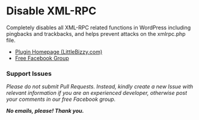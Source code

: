 # Disable XML-RPC

Completely disables all XML-RPC related functions in WordPress including pingbacks and trackbacks, and helps prevent attacks on the xmlrpc.php file.

* [Plugin Homepage (LittleBizzy.com)](https://www.littlebizzy.com/plugins/disable-xml-rpc)
* [Free Facebook Group](https://www.facebook.com/groups/littlebizzy/)

### Support Issues

*Please do not submit Pull Requests. Instead, kindly create a new Issue with relevant information if you are an experienced developer, otherwise post your comments in our free Facebook group.*

***No emails, please! Thank you.***
